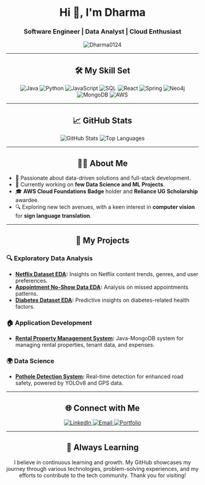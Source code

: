 <h1 align="center">Hi 👋, I'm Dharma</h1>
<h3 align="center">Software Engineer | Data Analyst | Cloud Enthusiast</h3>

<p align="center">
  <img src="https://komarev.com/ghpvc/?username=Dharma0124&label=Profile%20views&color=0e75b6&style=flat" alt="Dharma0124" />
</p>

---

<h2 align="center">🛠 My Skill Set</h2>
<p align="center">
  <img src="https://img.shields.io/badge/Java-007396?style=for-the-badge&logo=java&logoColor=white" alt="Java" />
  <img src="https://img.shields.io/badge/Python-3776AB?style=for-the-badge&logo=python&logoColor=white" alt="Python" />
  <img src="https://img.shields.io/badge/JavaScript-F7DF1E?style=for-the-badge&logo=javascript&logoColor=black" alt="JavaScript" />
  <img src="https://img.shields.io/badge/SQL-00758F?style=for-the-badge&logo=sqlite&logoColor=white" alt="SQL" />
  <img src="https://img.shields.io/badge/React-61DAFB?style=for-the-badge&logo=react&logoColor=black" alt="React" />
  <img src="https://img.shields.io/badge/Spring-6DB33F?style=for-the-badge&logo=spring&logoColor=white" alt="Spring" />
  <img src="https://img.shields.io/badge/Neo4j-008CC1?style=for-the-badge&logo=neo4j&logoColor=white" alt="Neo4j" />
  <img src="https://img.shields.io/badge/MongoDB-47A248?style=for-the-badge&logo=mongodb&logoColor=white" alt="MongoDB" />
  <img src="https://img.shields.io/badge/AWS-232F3E?style=for-the-badge&logo=amazon-aws&logoColor=white" alt="AWS" />
</p>

---

<h2 align="center">📈 GitHub Stats</h2>
<p align="center">
  <img src="https://github-readme-stats.vercel.app/api?username=Dharma0124&show_icons=true&theme=radical" alt="GitHub Stats" />
  <img src="https://github-readme-stats.vercel.app/api/top-langs/?username=Dharma0124&layout=compact&theme=radical" alt="Top Languages" />
</p>

---

<h2 align="center">👨‍💻 About Me</h2>

- 🚀 Passionate about data-driven solutions and full-stack development.
- 🌱 Currently working on **few Data Science and ML Projects**.
- 🎓 **AWS Cloud Foundations Badge** holder and **Reliance UG Scholarship** awardee.
- 🔍 Exploring new tech avenues, with a keen interest in **computer vision** for **sign language translation**.

---

<h2 align="center">🚀 My Projects</h2>

### 🔍 Exploratory Data Analysis
- **[Netflix Dataset EDA](https://github.com/Dharma0124/Netflix-Dataset-EDA):** Insights on Netflix content trends, genres, and user preferences.
- **[Appointment No-Show Data EDA](https://github.com/Dharma0124/EDA-Appointment-No-Show-Data.git):** Analysis on missed appointments patterns.
- **[Diabetes Dataset EDA](https://github.com/Dharma0124/Diabetes-Dataset-EDA):** Predictive insights on diabetes-related health factors.

### 🏠 Application Development
- **[Rental Property Management System](https://github.com/Dharma0124/Rental-Property-Management-System):** Java-MongoDB system for managing rental properties, tenant data, and expenses.
  
### 🌍 Data Science
- **[Pothole Detection System](https://github.com/Dharma0124/pothole-detection-yolov8):** Real-time detection for enhanced road safety, powered by YOLOv8 and GPS data.

---

<h2 align="center">🌐 Connect with Me</h2>
<p align="center">
  <a href="https://www.linkedin.com/in/dharma-a6ab36249" target="_blank">
    <img src="https://img.shields.io/badge/-LinkedIn-blue?style=for-the-badge&logo=Linkedin&logoColor=white" alt="LinkedIn" />
  </a>
  <a href="mailto:your-email@gmail.com" target="_blank">
    <img src="https://img.shields.io/badge/-Email-red?style=for-the-badge&logo=Gmail&logoColor=white" alt="Email" />
  </a>
  <a href="https://dharma0124.github.io/Dharma-s-Portfolio/" target="_blank">
    <img src="https://img.shields.io/badge/-Portfolio-black?style=for-the-badge&logo=github&logoColor=white" alt="Portfolio" />
  </a>
</p>

---

<h2 align="center">🌱 Always Learning</h2>
<p align="center">
I believe in continuous learning and growth. My GitHub showcases my journey through various technologies, problem-solving experiences, and my efforts to contribute to the tech community. Thank you for visiting!
</p>
